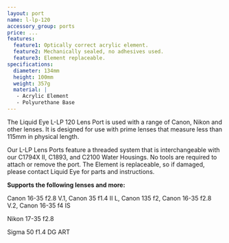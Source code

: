 ```yaml
---
layout: port
name: l-lp-120
accessory_group: ports
price: ...
features:
  feature1: Optically correct acrylic element.
  feature2: Mechanically sealed, no adhesives used.
  feature3: Element replaceable.
specifications:
  diameter: 134mm
  height: 100mm
  weight: 357g
  material: |
   - Acrylic Element
   - Polyurethane Base
---
```

The Liquid Eye L-LP 120 Lens Port is used with a range of Canon, Nikon and other lenses. It is designed for use with prime lenses that measure less than 115mm in physical length.

Our L-LP Lens Ports feature a threaded system that is interchangeable with our C1794X II, C1893, and C2100 Water Housings. No tools are required to attach or remove the port. The Element is replaceable, so if damaged, please contact Liquid Eye for parts and instructions.

**Supports the following lenses and more:**

Canon	16-35 f2.8 V.1, Canon	35 f1.4 II L, Canon	135 f2, Canon	16-35 f2.8 V.2, Canon	16-35 f4 IS

Nikon	17-35 f2.8

Sigma	50 f1.4 DG ART
